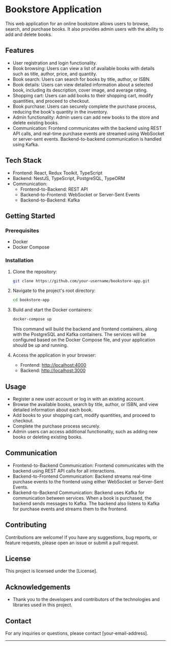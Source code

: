 # Bookstore Application

This web application for an online bookstore allows users to browse, search, and purchase books. It also provides admin users with the ability to add and delete books.

## Features

- User registration and login functionality.
- Book browsing: Users can view a list of available books with details such as title, author, price, and quantity.
- Book search: Users can search for books by title, author, or ISBN.
- Book details: Users can view detailed information about a selected book, including its description, cover image, and average rating.
- Shopping cart: Users can add books to their shopping cart, modify quantities, and proceed to checkout.
- Book purchase: Users can securely complete the purchase process, reducing the book's quantity in the inventory.
- Admin functionality: Admin users can add new books to the store and delete existing books.
- Communication: Frontend communicates with the backend using REST API calls, and real-time purchase events are streamed using WebSocket or server-sent events. Backend-to-backend communication is handled using Kafka.

## Tech Stack

- Frontend: React, Redux Toolkit, TypeScript
- Backend: NestJS, TypeScript, PostgreSQL, TypeORM
- Communication:
  - Frontend-to-Backend: REST API
  - Backend-to-Frontend: WebSocket or Server-Sent Events
  - Backend-to-Backend: Kafka

## Getting Started

### Prerequisites

- Docker
- Docker Compose

### Installation

1. Clone the repository:
   ```bash
   git clone https://github.com/your-username/bookstore-app.git
   ```

2. Navigate to the project's root directory:
   ```bash
   cd bookstore-app
   ```

3. Build and start the Docker containers:
   ```bash
   docker-compose up
   ```

   This command will build the backend and frontend containers, along with the PostgreSQL and Kafka containers. The services will be configured based on the Docker Compose file, and your application should be up and running.

4. Access the application in your browser:
   - Frontend: [http://localhost:4000](http://localhost:4000)
   - Backend: [http://localhost:3000](http://localhost:3000)

## Usage 

- Register a new user account or log in with an existing account.
- Browse the available books, search by title, author, or ISBN, and view detailed information about each book.
- Add books to your shopping cart, modify quantities, and proceed to checkout.
- Complete the purchase process securely.
- Admin users can access additional functionality, such as adding new books or deleting existing books.

## Communication

- Frontend-to-Backend Communication: Frontend communicates with the backend using REST API calls for all interactions.
- Backend-to-Frontend Communication: Backend streams real-time purchase events to the frontend using either WebSocket or Server-Sent Events.
- Backend-to-Backend Communication: Backend uses Kafka for communication between services. When a book is purchased, the backend sends messages to Kafka. The backend also listens to Kafka for purchase events and streams them to the frontend.

## Contributing

Contributions are welcome! If you have any suggestions, bug reports, or feature requests, please open an issue or submit a pull request.

## License

This project is licensed under the [License].

## Acknowledgements

- Thank you to the developers and contributors of the technologies and libraries used in this project.

## Contact

For any inquiries or questions, please contact [your-email-address].

---
